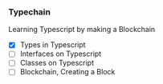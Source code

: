 ### Typechain

Learning Typescript by making a Blockchain

- [x] Types in Typescript
- [ ] Interfaces on Typescript
- [ ] Classes on Typescript
- [ ] Blockchain, Creating a Block

